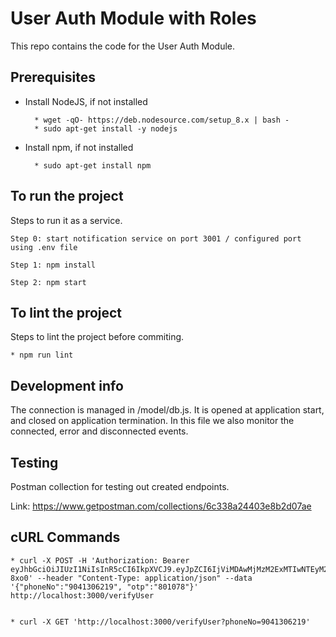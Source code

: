 # User Auth Module with Roles

This repo contains the code for the User Auth Module.

## Prerequisites

* Install NodeJS, if not installed

        * wget -qO- https://deb.nodesource.com/setup_8.x | bash -
        * sudo apt-get install -y nodejs

* Install npm, if not installed

        * sudo apt-get install npm

## To run the project

Steps to run it as a service.

	Step 0: start notification service on port 3001 / configured port using .env file 

	Step 1: npm install

	Step 2: npm start

## To lint the project

Steps to lint the project before commiting.

	* npm run lint

## Development info

The connection is managed in /model/db.js. It is opened at application start, and closed on application termination. In this file we also monitor the connected, error and disconnected events.

## Testing

Postman collection for testing out created endpoints.

Link: https://www.getpostman.com/collections/6c338a24403e8b2d07ae

## cURL Commands

	* curl -X POST -H 'Authorization: Bearer eyJhbGciOiJIUzI1NiIsInR5cCI6IkpXVCJ9.eyJpZCI6IjViMDAwMjMzM2ExMTIwNTEyM2VmMzkyOCIsInBob25lTm8iOiI5MDQxMzA2MjE5Iiwicm9sZSI6MCwiYWRtaW5Ub2tlbiI6IiIsImlhdCI6MTUyNzA5OTk5MiwiZXhwIjoxNTI3MTAwODkyfQ.ldV8Wz9s9U6Gq7jGJsId_XYAB4J3OC1jCdek7S-8xo0' --header "Content-Type: application/json" --data '{"phoneNo":"9041306219", "otp":"801078"}' http://localhost:3000/verifyUser


	* curl -X GET 'http://localhost:3000/verifyUser?phoneNo=9041306219'


